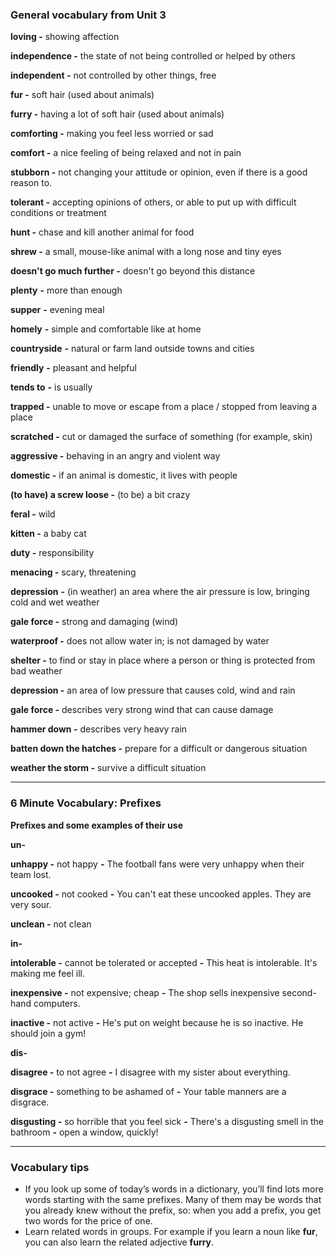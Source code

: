### General vocabulary from Unit 3

**loving -** showing affection

**independence -** the state of not being controlled or helped by others

**independent -** not controlled by other things, free

**fur -** soft hair (used about animals)

**furry -** having a lot of soft hair (used about animals)

**comforting -** making you feel less worried or sad

**comfort -** a nice feeling of being relaxed and not in pain

**stubborn -** not changing your attitude or opinion, even if there is a good reason to.

**tolerant -** accepting opinions of others, or able to put up with difficult conditions or treatment

**hunt -** chase and kill another animal for food

**shrew -** a small, mouse-like animal with a long nose and tiny eyes

**doesn't go much further -** doesn't go beyond this distance

**plenty** **-** more than enough

**supper** **-** evening meal

**homely** **-** simple and comfortable like at home

**countryside** **-** natural or farm land outside towns and cities

**friendly** **-** pleasant and helpful

**tends to** **-** is usually

**trapped -** unable to move or escape from a place / stopped from leaving a place

**scratched -** cut or damaged the surface of something (for example, skin)

**aggressive -** behaving in an angry and violent way

**domestic -** if an animal is domestic, it lives with people

**(to have) a screw loose -** (to be) a bit crazy

**feral -** wild

**kitten -** a baby cat

**duty -** responsibility

**menacing -** scary, threatening 

**depression** **-** (in weather) an area where the air pressure is low, bringing cold and wet weather

**gale force -** strong and damaging (wind)

**waterproof -** does not allow water in; is not damaged by water

**shelter -** to find or stay in place where a person or thing is protected from bad weather

**depression -** an area of low pressure that causes cold, wind and rain

**gale force -** describes very strong wind that can cause damage

**hammer down -** describes very heavy rain

**batten down the hatches -** prepare for a difficult or dangerous situation

**weather the storm -** survive a difficult situation

---
### **6 Minute Vocabulary: Prefixes**

**Prefixes and some examples of their use**

**un-**

**unhappy -** not happy _**-**_ The football fans were very unhappy when their team lost.

**uncooked -** not cooked _**-**_ You can't eat these uncooked apples. They are very sour.

**unclean -** not clean


**in-**

**intolerable -** cannot be tolerated or accepted **-** This heat is intolerable. It's making me feel ill.

**inexpensive -** not expensive; cheap _**-**_ The shop sells inexpensive second-hand computers.

**inactive -** not active _**-**_ He's put on weight because he is so inactive. He should join a gym!


**dis-**

**disagree -** to not agree _**-**_ I disagree with my sister about everything.

**disgrace -** something to be ashamed of **-** Your table manners are a disgrace.

**disgusting -** so horrible that you feel sick _**-**_ There's a disgusting smell in the bathroom **-** open a window, quickly!

---
### Vocabulary tips

- If you look up some of today’s words in a dictionary, you’ll find lots more words starting with the same prefixes. Many of them may be words that you already knew without the prefix, so: when you add a prefix, you get two words for the price of one.
- Learn related words in groups. For example if you learn a noun like **fur**, you can also learn the related adjective **furry**.